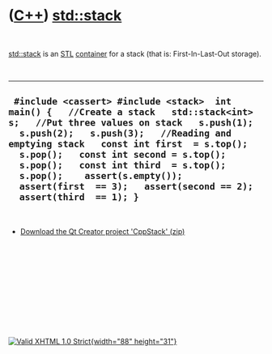 



 

 

 

 

 

([C++](Cpp.htm)) [std::stack](Cppstd::stack.htm)
================================================

 

[std::stack](Cppstd::stack.htm) is an [STL](CppStl.htm)
[container](CppContainer.htm) for a stack (that is: First-In-Last-Out
storage).

 

  --------------------------------------------------------------------------------------------------------------------------------------------------------------------------------------------------------------------------------------------------------------------------------------------------------------------------------------------------------------------------------------------------------------------------
  ` #include <cassert> #include <stack>  int main() {   //Create a stack   std::stack<int> s;   //Put three values on stack   s.push(1);   s.push(2);   s.push(3);   //Reading and emptying stack   const int first  = s.top();   s.pop();   const int second = s.top();   s.pop();   const int third  = s.top();   s.pop();    assert(s.empty());   assert(first  == 3);   assert(second == 2);   assert(third  == 1); }`
  --------------------------------------------------------------------------------------------------------------------------------------------------------------------------------------------------------------------------------------------------------------------------------------------------------------------------------------------------------------------------------------------------------------------------

 

-   [Download the Qt Creator project 'CppStack' (zip)](CppStack.htm)

 

 

 

 

 





 

[![Valid XHTML 1.0 Strict](valid-xhtml10.png){width="88"
height="31"}](http://validator.w3.org/check?uri=referer)
